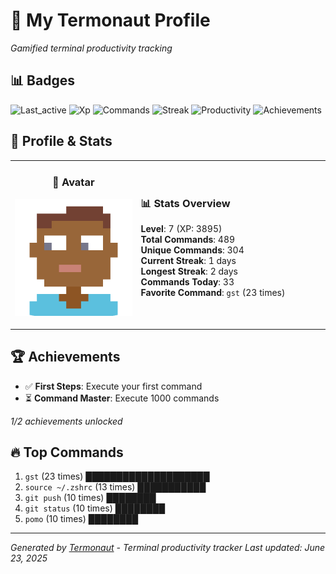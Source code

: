 # 🚀 My Termonaut Profile

*Gamified terminal productivity tracking*

## 📊 Badges

![Last_active](https://img.shields.io/badge/Last+Active-5h+ago-green?style=flat-square&logo=terminal&logoColor=white) ![Xp](https://img.shields.io/badge/XP-Level+7+%283895%2F6400%29-green?style=flat-square&logo=terminal&logoColor=white) ![Commands](https://img.shields.io/badge/Commands-489-green?style=flat-square&logo=terminal&logoColor=white) ![Streak](https://img.shields.io/badge/Streak-1+days-red?style=flat-square&logo=terminal&logoColor=white) ![Productivity](https://img.shields.io/badge/Productivity-80.0%25-green?style=flat-square&logo=terminal&logoColor=white) ![Achievements](https://img.shields.io/badge/Achievements-5%2F10-blue?style=flat-square&logo=terminal&logoColor=white) 

## 🎨 Profile & Stats

<table><tr>
<td width="40%" align="center">

### 👤 Avatar

![Avatar](./avatars/2d55bed6bb17f3d2f9b80d0955c8d8b1.svg)

</td>
<td width="60%">

### 📊 Stats Overview

**Level**: 7 (XP: 3895)  
**Total Commands**: 489  
**Unique Commands**: 304  
**Current Streak**: 1 days  
**Longest Streak**: 2 days  
**Commands Today**: 33  
**Favorite Command**: `gst` (23 times)  

</td>
</tr></table>

## 🏆 Achievements

- ✅ **First Steps**: Execute your first command
- ⏳ **Command Master**: Execute 1000 commands

*1/2 achievements unlocked*

## 🔥 Top Commands

1. `gst` (23 times) ████████████████████
2. `source ~/.zshrc` (13 times) ███████████
3. `git push` (10 times) ████████
4. `git status` (10 times) ████████
5. `pomo` (10 times) ████████

---

*Generated by [Termonaut](https://github.com/oiahoon/termonaut) - Terminal productivity tracker*
*Last updated: June 23, 2025*
